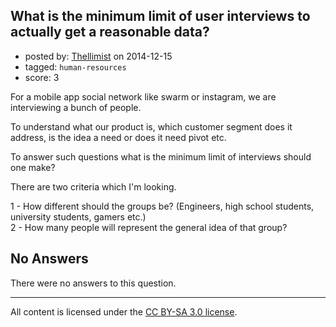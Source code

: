 ## What is the minimum limit of user interviews to actually get a reasonable data?

- posted by: [Thellimist](https://stackexchange.com/users/5431417/thellimist) on 2014-12-15
- tagged: `human-resources`
- score: 3

For a mobile app social network
like swarm or instagram, we are interviewing a bunch of people.

To understand what our product is, which customer segment does it address, is the idea a need or does it need pivot etc.

To answer such questions what is the minimum limit of interviews should one make? 

There are two criteria which I'm looking.

1 - How different should the groups be?   (Engineers, high school students, university students, gamers etc.)   
2 - How many people will represent the general idea of that group?

## No Answers

There were no answers to this question.


---

All content is licensed under the [CC BY-SA 3.0 license](https://creativecommons.org/licenses/by-sa/3.0/).
